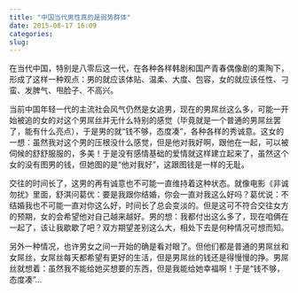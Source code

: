 ```yaml
---
title: "中国当代男性真的是弱势群体"
date: 2015-08-17 16:09
categories:
slug: 
---
```


在当代中国，特别是八零后这一代，在各种各样韩剧和国产青春偶像剧的熏陶下，形成了这样一种观点：男的就应该体贴、温柔、大度、包容，女的就应该任性、刁蛮、发脾气、甩脸子、不高兴。

当前中国年轻一代的主流社会风气仍然是女追男，现在的男屌丝这么多，可能一开始被追的女的对这个男屌丝并无什么特别的感觉（毕竟就是一个普通的男屌丝罢了，能有什么亮点），于是男的就“钱不够，态度凑”，各种各样的秀诚意。这女的一想：虽然我对这个男的压根没什么感觉，但是他对我好啊，跟他在一起，可以被伺候的舒舒服服的，多美！于是没有感情基础的爱情就这样建立起来了，虽然这个女的没有图男的钱，但她图的是“他对我好”，这跟图钱是一样的无耻。

交往的时间长了，这男的再有诚意也不可能一直维持着这种状态。就像电影《非诚勿扰》里面，舒淇问葛优：要是我跟你结婚，你会一直对我这么好吗？葛优说：不结婚我也不可能一直对你这么好，时间长了总会变淡的。但是这可不符合交往女方的预期，女的会希望他对自己越来越好。男的想：我都付出这么多了，现在咱俩在一起了，该让我歇歇了吧？双方期望差别这么大，相处下去是何种情况可想而知。

另外一种情况，也许男女之间一开始的确是看对眼了。但他们都是普通的男屌丝和女屌丝，女屌丝每天都希望有更好的生活，但是男屌丝的钱还是得慢慢的挣。男屌丝就想着：虽然我不能给她买想要的东西，但是我能给她幸福啊！于是“钱不够，态度凑”...